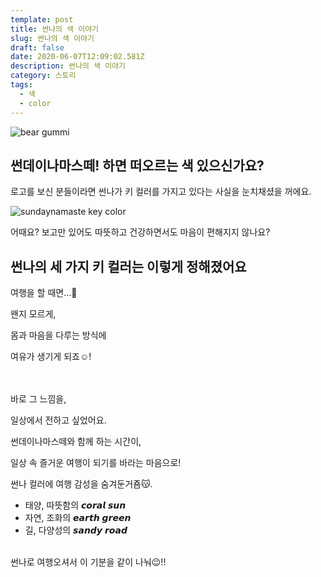 ```yaml
---
template: post
title: 썬나의 색 이야기
slug: 썬나의 색 이야기
draft: false
date: 2020-06-07T12:09:02.581Z
description: 썬나의 색 이야기
category: 스토리
tags:
  - 색
  - color
---
```

![bear gummi](/media/sunna_color_bear.jpg "bear gummi")

## 썬데이나마스떼! 하면 떠오르는 색 있으신가요?

로고를 보신 분들이라면 썬나가 키 컬러를 가지고 있다는 사실을 눈치채셨을 꺼에요.

![sundaynamaste key color](/media/sunna_color2.jpg "sundaynamaste key color")

어때요? 보고만 있어도 따뜻하고 건강하면서도 마음이 편해지지 않나요?

## 썬나의 세 가지 키 컬러는 이렇게 정해졌어요

여행을 할 때면...🧳

왠지 모르게,

몸과 마음을 다루는 방식에

여유가 생기게 되죠☺️!

\
⠀\
바로 그 느낌을,

일상에서 전하고 싶었어요.

썬데이나마스떼와 함께 하는 시간이,

일상 속 즐거운 여행이 되기를 바라는 마음으로!

썬나 컬러에 여행 감성을 숨겨둔거죰😽.

* 태양, 따뜻함의 𝙘𝙤𝙧𝙖𝙡 𝙨𝙪𝙣
* 자연, 조화의 𝙚𝙖𝙧𝙩𝙝 𝙜𝙧𝙚𝙚𝙣
* 길, 다양성의 𝙨𝙖𝙣𝙙𝙮 𝙧𝙤𝙖𝙙\
  ⠀

썬나로 여행오셔서 이 기분을 같이 나눠😉!!